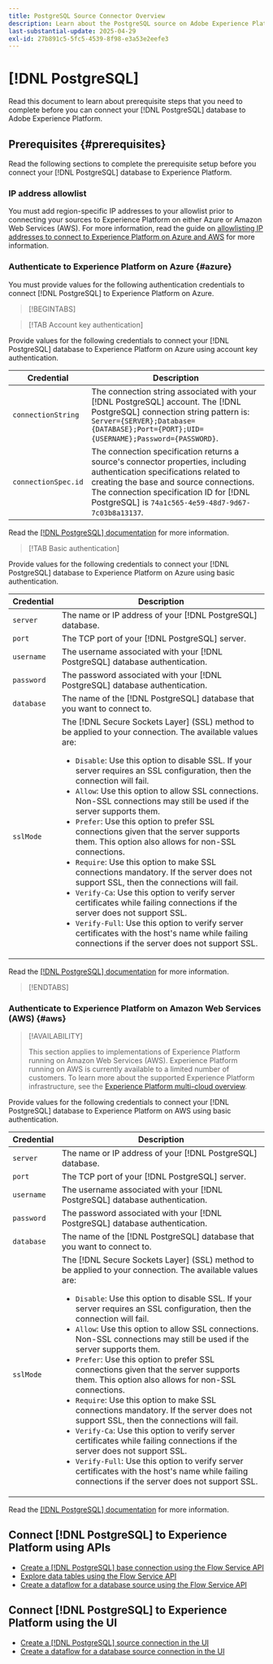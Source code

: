 ```yaml
---
title: PostgreSQL Source Connector Overview
description: Learn about the PostgreSQL source on Adobe Experience Platform.
last-substantial-update: 2025-04-29
exl-id: 27b891c5-5fc5-4539-8f98-e3a53e2eefe3
---
```

# [!DNL PostgreSQL]

Read this document to learn about prerequisite steps that you need to complete before you can connect your [!DNL PostgreSQL] database to Adobe Experience Platform.

## Prerequisites {#prerequisites}

Read the following sections to complete the prerequisite setup before you connect your [!DNL PostgreSQL] database to Experience Platform.

### IP address allowlist 

You must add region-specific IP addresses to your allowlist prior to connecting your sources to Experience Platform on either Azure or Amazon Web Services (AWS). For more information, read the guide on [allowlisting IP addresses to connect to Experience Platform on Azure and AWS](../../ip-address-allow-list.md) for more information.

### Authenticate to Experience Platform on Azure {#azure}

You must provide values for the following authentication credentials to connect [!DNL PostgreSQL] to Experience Platform on Azure.

>[!BEGINTABS]

>[!TAB Account key authentication]

Provide values for the following credentials to connect your [!DNL PostgreSQL] database to Experience Platform on Azure using account key authentication.

| Credential | Description |
| --- | --- |
| `connectionString` | The connection string associated with your [!DNL PostgreSQL] account. The [!DNL PostgreSQL] connection string pattern is: `Server={SERVER};Database={DATABASE};Port={PORT};UID={USERNAME};Password={PASSWORD}`. |
| `connectionSpec.id` | The connection specification returns a source's connector properties, including authentication specifications related to creating the base and source connections. The connection specification ID for [!DNL PostgreSQL] is `74a1c565-4e59-48d7-9d67-7c03b8a13137`. |

Read the [[!DNL PostgreSQL] documentation](https://www.postgresql.org/docs/current/) for more information.

>[!TAB Basic authentication]

Provide values for the following credentials to connect your [!DNL PostgreSQL] database to Experience Platform on Azure using basic authentication.

| Credential | Description |
| --- | --- |
| `server` | The name or IP address of your [!DNL PostgreSQL] database. |
| `port` | The TCP port of your [!DNL PostgreSQL] server. |
| `username` | The username associated with your [!DNL PostgreSQL] database authentication. |
| `password` | The password associated with your [!DNL PostgreSQL] database authentication. |
| `database` | The name of the [!DNL PostgreSQL] database that you want to connect to. |
| `sslMode` | The [!DNL Secure Sockets Layer] (SSL) method to be applied to your connection. The available values are: <ul><li>`Disable`: Use this option to disable SSL. If your server requires an SSL configuration, then the connection will fail.</li><li>`Allow`: Use this option to allow SSL connections. Non-SSL connections may still be used if the server supports them.</li><li>`Prefer`: Use this option to prefer SSL connections given that the server supports them. This option also allows for non-SSL connections.</li><li>`Require`: Use this option to make SSL connections mandatory. If the server does not support SSL, then the connections will fail.</li><li>`Verify-Ca`: Use this option to verify server certificates while failing connections if the server does not support SSL.</li><li>`Verify-Full`: Use this option to verify server certificates with the host's name while failing connections if the server does not support SSL.</li></ul> |

Read the [[!DNL PostgreSQL] documentation](https://www.postgresql.org/docs/current/) for more information.

>[!ENDTABS]

### Authenticate to Experience Platform on Amazon Web Services (AWS) {#aws}

>[!AVAILABILITY]
>
>This section applies to implementations of Experience Platform running on Amazon Web Services (AWS). Experience Platform running on AWS is currently available to a limited number of customers. To learn more about the supported Experience Platform infrastructure, see the [Experience Platform multi-cloud overview](../../../landing/multi-cloud.md).

Provide values for the following credentials to connect your [!DNL PostgreSQL] database to Experience Platform on AWS using basic authentication.

| Credential | Description |
| --- | --- |
| `server` | The name or IP address of your [!DNL PostgreSQL] database. |
| `port` | The TCP port of your [!DNL PostgreSQL] server. |
| `username` | The username associated with your [!DNL PostgreSQL] database authentication. |
| `password` | The password associated with your [!DNL PostgreSQL] database authentication. |
| `database` | The name of the [!DNL PostgreSQL] database that you want to connect to. |
| `sslMode` | The [!DNL Secure Sockets Layer] (SSL) method to be applied to your connection. The available values are: <ul><li>`Disable`: Use this option to disable SSL. If your server requires an SSL configuration, then the connection will fail.</li><li>`Allow`: Use this option to allow SSL connections. Non-SSL connections may still be used if the server supports them.</li><li>`Prefer`: Use this option to prefer SSL connections given that the server supports them. This option also allows for non-SSL connections.</li><li>`Require`: Use this option to make SSL connections mandatory. If the server does not support SSL, then the connections will fail.</li><li>`Verify-Ca`: Use this option to verify server certificates while failing connections if the server does not support SSL.</li><li>`Verify-Full`: Use this option to verify server certificates with the host's name while failing connections if the server does not support SSL.</li></ul> |

Read the [[!DNL PostgreSQL] documentation](https://www.postgresql.org/docs/current/) for more information.

## Connect [!DNL PostgreSQL] to Experience Platform using APIs

* [Create a [!DNL PostgreSQL] base connection using the Flow Service API](../../tutorials/api/create/databases/postgres.md)
* [Explore data tables using the Flow Service API](../../tutorials/api/explore/tabular.md)
* [Create a dataflow for a database source using the Flow Service API](../../tutorials/api/collect/database-nosql.md)

## Connect [!DNL PostgreSQL] to Experience Platform using the UI

* [Create a [!DNL PostgreSQL] source connection in the UI](../../tutorials/ui/create/databases/postgres.md)
* [Create a dataflow for a database source connection in the UI](../../tutorials/ui/dataflow/databases.md)
